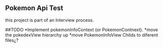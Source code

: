 ## Pokemon Api Test
this project is part of an Interview process. 

##TODO
*Implement pokemonInfoContext (or PokemonContnext).
*move the pokedexView hierarchy up
*move PokemonInfoView Childs to diferent files¿?


